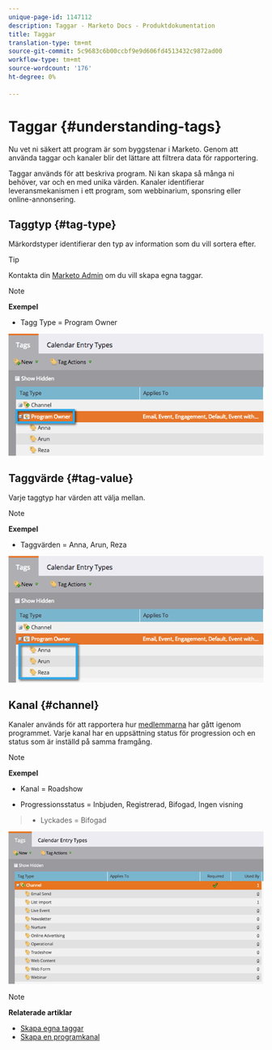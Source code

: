 ```yaml
---
unique-page-id: 1147112
description: Taggar - Marketo Docs - Produktdokumentation
title: Taggar
translation-type: tm+mt
source-git-commit: 5c9683c6b00ccbf9e9d606fd4513432c9872ad00
workflow-type: tm+mt
source-wordcount: '176'
ht-degree: 0%

---
```



# Taggar {#understanding-tags}

Nu vet ni säkert att program är som byggstenar i Marketo. Genom att använda taggar och kanaler blir det lättare att filtrera data för rapportering.

Taggar används för att beskriva program. Ni kan skapa så många ni behöver, var och en med unika värden. Kanaler identifierar leveransmekanismen i ett program, som webbinarium, sponsring eller online-annonsering.

## Taggtyp {#tag-type}

Märkordstyper identifierar den typ av information som du vill sortera efter.

>[!TIP]
>
>Kontakta din [Marketo Admin](http://docs.marketo.com/display/DOCS/Create+Custom+Tags) om du vill skapa egna taggar.

>[!NOTE]
>
>**Exempel**
>
>* Tagg Type = Program Owner

>



![](assets/image2014-9-17-15-3a12-3a46.png)

## Taggvärde {#tag-value}

Varje taggtyp har värden att välja mellan.

>[!NOTE]
>
>**Exempel**
>
>* Taggvärden = Anna, Arun, Reza

>



![](assets/image2014-9-17-15-3a16-3a8.png)

## Kanal {#channel}

Kanaler används för att rapportera hur [medlemmarna](../../../../product-docs/core-marketo-concepts/programs/creating-programs/understanding-program-membership.md) har gått igenom programmet. Varje kanal har en uppsättning status för progression och en status som är inställd på samma framgång.

>[!NOTE]
>
>**Exempel**
>
>* Kanal = Roadshow
   >
   >
* Progressionsstatus = Inbjuden, Registrerad, Bifogad, Ingen visning
>* Lyckades = Bifogad

>



![](assets/image2015-2-5-16-3a57-3a59.png)

>[!NOTE]
>
>**Relaterade artiklar**
>
>* [Skapa egna taggar](../../../../product-docs/administration/tags/create-custom-tags.md)
>* [Skapa en programkanal](../../../../product-docs/administration/tags/create-a-program-channel.md)

>



